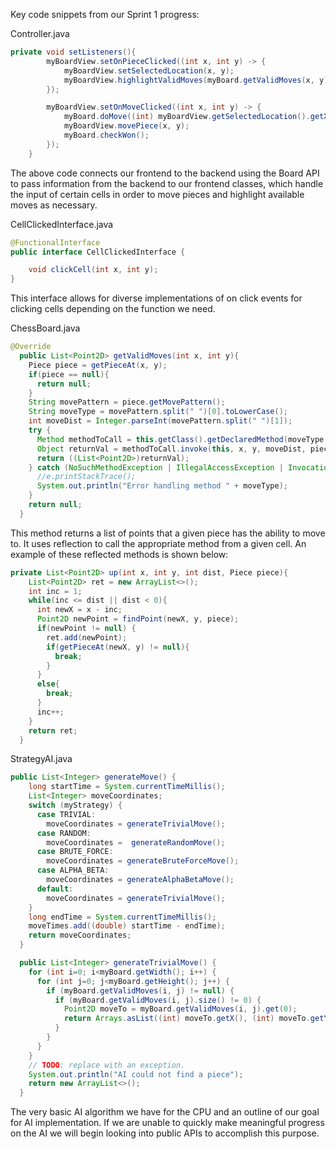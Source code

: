 Key code snippets from our Sprint 1 progress:

Controller.java
```java
private void setListeners(){
        myBoardView.setOnPieceClicked((int x, int y) -> {
            myBoardView.setSelectedLocation(x, y);
            myBoardView.highlightValidMoves(myBoard.getValidMoves(x, y));
        });

        myBoardView.setOnMoveClicked((int x, int y) -> {
            myBoard.doMove((int) myBoardView.getSelectedLocation().getX(), (int) myBoardView.getSelectedLocation().getY(), x, y);
            myBoardView.movePiece(x, y);
            myBoard.checkWon();
        });
    }
```
The above code connects our frontend to the backend using the Board API to pass information from the backend to our frontend classes, which handle the input of certain cells in order to move pieces and highlight available moves as necessary.

CellClickedInterface.java
```java
@FunctionalInterface
public interface CellClickedInterface {

    void clickCell(int x, int y);
}
```

This interface allows for diverse implementations of on click events for clicking cells depending on the function we need.

ChessBoard.java
```java
@Override
  public List<Point2D> getValidMoves(int x, int y){
    Piece piece = getPieceAt(x, y);
    if(piece == null){
      return null;
    }
    String movePattern = piece.getMovePattern();
    String moveType = movePattern.split(" ")[0].toLowerCase();
    int moveDist = Integer.parseInt(movePattern.split(" ")[1]);
    try {
      Method methodToCall = this.getClass().getDeclaredMethod(moveType, int.class, int.class, int.class, piece.getClass());
      Object returnVal = methodToCall.invoke(this, x, y, moveDist, piece);
      return ((List<Point2D>)returnVal);
    } catch (NoSuchMethodException | IllegalAccessException | InvocationTargetException e) {
      //e.printStackTrace();
      System.out.println("Error handling method " + moveType);
    }
    return null;
  }
```
This method returns a list of points that a given piece has the ability to move to. It uses reflection to call the appropriate method from a given cell. An example of these reflected methods is shown below:
```java
private List<Point2D> up(int x, int y, int dist, Piece piece){
    List<Point2D> ret = new ArrayList<>();
    int inc = 1;
    while(inc <= dist || dist < 0){
      int newX = x - inc;
      Point2D newPoint = findPoint(newX, y, piece);
      if(newPoint != null) {
        ret.add(newPoint);
        if(getPieceAt(newX, y) != null){
          break;
        }
      }
      else{
        break;
      }
      inc++;
    }
    return ret;
  }
```

StrategyAI.java
```java
public List<Integer> generateMove() {
    long startTime = System.currentTimeMillis();
    List<Integer> moveCoordinates;
    switch (myStrategy) {
      case TRIVIAL:
        moveCoordinates = generateTrivialMove();
      case RANDOM:
        moveCoordinates =  generateRandomMove();
      case BRUTE_FORCE:
        moveCoordinates = generateBruteForceMove();
      case ALPHA_BETA:
        moveCoordinates = generateAlphaBetaMove();
      default:
        moveCoordinates = generateTrivialMove();
    }
    long endTime = System.currentTimeMillis();
    moveTimes.add((double) startTime - endTime);
    return moveCoordinates;
  }

  public List<Integer> generateTrivialMove() {
    for (int i=0; i<myBoard.getWidth(); i++) {
      for (int j=0; j<myBoard.getHeight(); j++) {
        if (myBoard.getValidMoves(i, j) != null) {
          if (myBoard.getValidMoves(i, j).size() != 0) {
            Point2D moveTo = myBoard.getValidMoves(i, j).get(0);
            return Arrays.asList((int) moveTo.getX(), (int) moveTo.getY(), i, j);
          }
        }
      }
    }
    // TODO: replace with an exception.
    System.out.println("AI could not find a piece");
    return new ArrayList<>();
  }
```
The very basic AI algorithm we have for the CPU and an outline of our goal for AI implementation. If we are unable to quickly make meaningful progress on the AI we will begin looking into public APIs to accomplish this purpose.